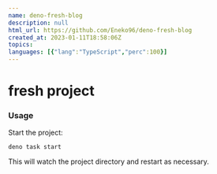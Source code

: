 ```yaml
---
name: deno-fresh-blog
description: null
html_url: https://github.com/Eneko96/deno-fresh-blog
created_at: 2023-01-11T18:58:06Z
topics: 
languages: [{"lang":"TypeScript","perc":100}]
---
```

# fresh project

### Usage

Start the project:

```
deno task start
```

This will watch the project directory and restart as necessary.
